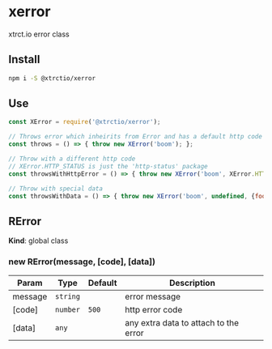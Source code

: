 # xerror
xtrct.io error class

## Install
```bash
npm i -S @xtrctio/xerror
```

## Use
```javascript
const XError = require('@xtrctio/xerror');

// Throws error which inheirits from Error and has a default http code of 500 INTERNAL_SERVER_ERROR
const throws = () => { throw new XError('boom'); };

// Throw with a different http code
// XError.HTTP_STATUS is just the 'http-status' package
const throwsWithHttpError = () => { throw new XError('boom', XError.HTTP_STATUS.BAD_REQUEST); };

// Throw with special data
const throwsWithData = () => { throw new XError('boom', undefined, {foo: 'bar'}); };
```

<a name="RError"></a>

## RError
**Kind**: global class  
<a name="new_RError_new"></a>

### new RError(message, [code], [data])

| Param | Type | Default | Description |
| --- | --- | --- | --- |
| message | <code>string</code> |  | error message |
| [code] | <code>number</code> | <code>500</code> | http error code |
| [data] | <code>any</code> |  | any extra data to attach to the error |

